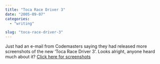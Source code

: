 ```yaml
---
title: "Toca Race Driver 3"
date: "2005-09-07"
categories: 
  - "writing"

slug: "toca-race-driver-3"
---
```


Just had an e-mail from Codemasters saying they had released more screenshots of the new ‘Toca Race Driver 3’. Looks alright, anyone heard much about it? [Click here for screenshots](https://www.codemasters.co.uk/games/?gameid=1731)

